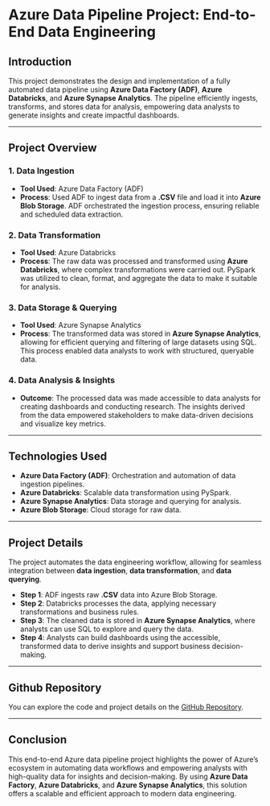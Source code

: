 # Azure Data Pipeline Project: End-to-End Data Engineering

## Introduction

This project demonstrates the design and implementation of a fully automated data pipeline using **Azure Data Factory (ADF)**, **Azure Databricks**, and **Azure Synapse Analytics**. The pipeline efficiently ingests, transforms, and stores data for analysis, empowering data analysts to generate insights and create impactful dashboards.

---

## Project Overview

### 1. **Data Ingestion**
- **Tool Used**: Azure Data Factory (ADF)
- **Process**: Used ADF to ingest data from a **.CSV** file and load it into **Azure Blob Storage**. ADF orchestrated the ingestion process, ensuring reliable and scheduled data extraction.

### 2. **Data Transformation**
- **Tool Used**: Azure Databricks
- **Process**: The raw data was processed and transformed using **Azure Databricks**, where complex transformations were carried out. PySpark was utilized to clean, format, and aggregate the data to make it suitable for analysis.

### 3. **Data Storage & Querying**
- **Tool Used**: Azure Synapse Analytics
- **Process**: The transformed data was stored in **Azure Synapse Analytics**, allowing for efficient querying and filtering of large datasets using SQL. This process enabled data analysts to work with structured, queryable data.

### 4. **Data Analysis & Insights**
- **Outcome**: The processed data was made accessible to data analysts for creating dashboards and conducting research. The insights derived from the data empowered stakeholders to make data-driven decisions and visualize key metrics.

---

## Technologies Used

- **Azure Data Factory (ADF)**: Orchestration and automation of data ingestion pipelines.
- **Azure Databricks**: Scalable data transformation using PySpark.
- **Azure Synapse Analytics**: Data storage and querying for analysis.
- **Azure Blob Storage**: Cloud storage for raw data.

---

## Project Details

The project automates the data engineering workflow, allowing for seamless integration between **data ingestion**, **data transformation**, and **data querying**.

- **Step 1**: ADF ingests raw **.CSV** data into Azure Blob Storage.
- **Step 2**: Databricks processes the data, applying necessary transformations and business rules.
- **Step 3**: The cleaned data is stored in **Azure Synapse Analytics**, where analysts can use SQL to explore and query the data.
- **Step 4**: Analysts can build dashboards using the accessible, transformed data to derive insights and support business decision-making.

---

## Github Repository

You can explore the code and project details on the [GitHub Repository](https://lnkd.in/ggz968A7).

---

## Conclusion

This end-to-end Azure data pipeline project highlights the power of Azure’s ecosystem in automating data workflows and empowering analysts with high-quality data for insights and decision-making. By using **Azure Data Factory**, **Azure Databricks**, and **Azure Synapse Analytics**, this solution offers a scalable and efficient approach to modern data engineering.
